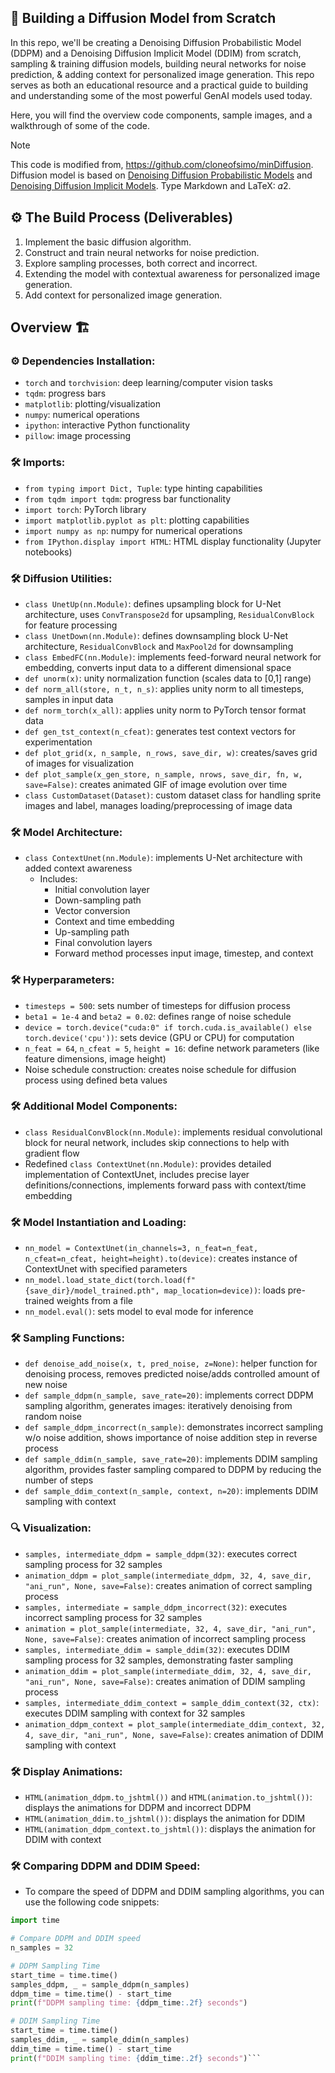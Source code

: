 ## 🤖 Building a Diffusion Model from Scratch

In this repo, we'll be creating a Denoising Diffusion Probabilistic Model (DDPM) and a Denoising Diffusion Implicit Model (DDIM) from scratch, sampling & training diffusion models, building neural networks for noise prediction, & adding context for personalized image generation. This repo serves as both an educational resource and a practical guide to building and understanding some of the most powerful GenAI models used today.

Here, you will find the overview code components, sample images, and a walkthrough of some of the code. 

> [!NOTE]
> This code is modified from, https://github.com/cloneofsimo/minDiffusion. Diffusion model is based on [Denoising Diffusion Probabilistic Models](https://arxiv.org/abs/2006.11239) and [Denoising Diffusion Implicit Models](https://arxiv.org/abs/2010.02502). Type Markdown and LaTeX: 𝛼2.

## ⚙️ The Build Process (Deliverables)
1. Implement the basic diffusion algorithm.
2. Construct and train neural networks for noise prediction.
3. Explore sampling processes, both correct and incorrect.
4. Extending the model with contextual awareness for personalized image generation.
5. Add context for personalized image generation.

## Overview 🏗️

### ⚙️ Dependencies Installation:
- `torch` and `torchvision`: deep learning/computer vision tasks
- `tqdm`: progress bars
- `matplotlib`: plotting/visualization
- `numpy`: numerical operations
- `ipython`: interactive Python functionality
- `pillow`: image processing

### 🛠️ Imports:
- `from typing import Dict, Tuple`: type hinting capabilities
- `from tqdm import tqdm`: progress bar functionality
- `import torch`: PyTorch library
- `import matplotlib.pyplot as plt`: plotting capabilities
- `import numpy as np`: numpy for numerical operations
- `from IPython.display import HTML`: HTML display functionality (Jupyter notebooks)

### 🛠️ Diffusion Utilities:
- `class UnetUp(nn.Module)`: defines upsampling block for U-Net architecture, uses `ConvTranspose2d` for upsampling, `ResidualConvBlock` for feature processing
- `class UnetDown(nn.Module)`: defines downsampling block U-Net architecture, `ResidualConvBlock` and `MaxPool2d` for downsampling
- `class EmbedFC(nn.Module)`: implements feed-forward neural network for embedding, converts input data to a different dimensional space
- `def unorm(x)`: unity normalization function (scales data to [0,1] range)
- `def norm_all(store, n_t, n_s)`: applies unity norm to all timesteps, samples in input data
- `def norm_torch(x_all)`: applies unity norm to PyTorch tensor format data
- `def gen_tst_context(n_cfeat)`: generates test context vectors for experimentation
- `def plot_grid(x, n_sample, n_rows, save_dir, w)`: creates/saves grid of images for visualization
- `def plot_sample(x_gen_store, n_sample, nrows, save_dir, fn, w, save=False)`: creates animated GIF of image evolution over time
- `class CustomDataset(Dataset)`: custom dataset class for handling sprite images and label, manages loading/preprocessing of image data

### 🛠️ Model Architecture:
- `class ContextUnet(nn.Module)`: implements U-Net architecture with added context awareness
  - Includes:
    - Initial convolution layer
    - Down-sampling path
    - Vector conversion
    - Context and time embedding
    - Up-sampling path
    - Final convolution layers
    - Forward method processes input image, timestep, and context

### 🛠️ Hyperparameters:
- `timesteps = 500`: sets number of timesteps for diffusion process
- `beta1 = 1e-4` and `beta2 = 0.02`: defines range of noise schedule
- `device = torch.device("cuda:0" if torch.cuda.is_available() else torch.device('cpu'))`: sets device (GPU or CPU) for computation
- `n_feat = 64`, `n_cfeat = 5`, `height = 16`: define network parameters (like feature dimensions, image height)
- Noise schedule construction: creates noise schedule for diffusion process using defined beta values

### 🛠️ Additional Model Components:
- `class ResidualConvBlock(nn.Module)`: implements residual convolutional block for neural network, includes skip connections to help with gradient flow
- Redefined `class ContextUnet(nn.Module)`: provides detailed implementation of ContextUnet, includes precise layer definitions/connections, implements forward pass with context/time embedding

### 🛠️ Model Instantiation and Loading:
- `nn_model = ContextUnet(in_channels=3, n_feat=n_feat, n_cfeat=n_cfeat, height=height).to(device)`: creates instance of ContextUnet with specified parameters
- `nn_model.load_state_dict(torch.load(f"{save_dir}/model_trained.pth", map_location=device))`: loads pre-trained weights from a file
- `nn_model.eval()`: sets model to eval mode for inference

### 🛠️ Sampling Functions:
- `def denoise_add_noise(x, t, pred_noise, z=None)`: helper function for denoising process, removes predicted noise/adds controlled amount of new noise
- `def sample_ddpm(n_sample, save_rate=20)`: implements correct DDPM sampling algorithm, generates images: iteratively denoising from random noise
- `def sample_ddpm_incorrect(n_sample)`: demonstrates incorrect sampling w/o noise addition, shows importance of noise addition step in reverse process
- `def sample_ddim(n_sample, save_rate=20)`: implements DDIM sampling algorithm, provides faster sampling compared to DDPM by reducing the number of steps
- `def sample_ddim_context(n_sample, context, n=20)`: implements DDIM sampling with context

### 🔍 Visualization:
- `samples, intermediate_ddpm = sample_ddpm(32)`: executes correct sampling process for 32 samples
- `animation_ddpm = plot_sample(intermediate_ddpm, 32, 4, save_dir, "ani_run", None, save=False)`: creates animation of correct sampling process
- `samples, intermediate = sample_ddpm_incorrect(32)`: executes incorrect sampling process for 32 samples
- `animation = plot_sample(intermediate, 32, 4, save_dir, "ani_run", None, save=False)`: creates animation of incorrect sampling process
- `samples, intermediate_ddim = sample_ddim(32)`: executes DDIM sampling process for 32 samples, demonstrating faster sampling
- `animation_ddim = plot_sample(intermediate_ddim, 32, 4, save_dir, "ani_run", None, save=False)`: creates animation of DDIM sampling process
- `samples, intermediate_ddim_context = sample_ddim_context(32, ctx)`: executes DDIM sampling with context for 32 samples
- `animation_ddpm_context = plot_sample(intermediate_ddim_context, 32, 4, save_dir, "ani_run", None, save=False)`: creates animation of DDIM sampling with context

### 🛠️ Display Animations:
- `HTML(animation_ddpm.to_jshtml())` and `HTML(animation.to_jshtml())`: displays the animations for DDPM and incorrect DDPM
- `HTML(animation_ddim.to_jshtml())`: displays the animation for DDIM
- `HTML(animation_ddpm_context.to_jshtml())`: displays the animation for DDIM with context

### 🛠️ Comparing DDPM and DDIM Speed:
- To compare the speed of DDPM and DDIM sampling algorithms, you can use the following code snippets:

```python
import time

# Compare DDPM and DDIM speed
n_samples = 32

# DDPM Sampling Time
start_time = time.time()
samples_ddpm, _ = sample_ddpm(n_samples)
ddpm_time = time.time() - start_time
print(f"DDPM sampling time: {ddpm_time:.2f} seconds")

# DDIM Sampling Time
start_time = time.time()
samples_ddim, _ = sample_ddim(n_samples)
ddim_time = time.time() - start_time
print(f"DDIM sampling time: {ddim_time:.2f} seconds")```

